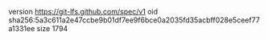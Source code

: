 version https://git-lfs.github.com/spec/v1
oid sha256:5a3c611a2e47ccbe9b01df7ee9f6bce0a2035fd35acbff028e5ceef77a1331ee
size 1794
